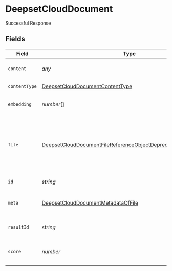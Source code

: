 # DeepsetCloudDocument

Successful Response


## Fields

| Field                                                                                                                                                       | Type                                                                                                                                                        | Required                                                                                                                                                    | Description                                                                                                                                                 |
| ----------------------------------------------------------------------------------------------------------------------------------------------------------- | ----------------------------------------------------------------------------------------------------------------------------------------------------------- | ----------------------------------------------------------------------------------------------------------------------------------------------------------- | ----------------------------------------------------------------------------------------------------------------------------------------------------------- |
| `content`                                                                                                                                                   | *any*                                                                                                                                                       | :heavy_minus_sign:                                                                                                                                          | Content of the document.                                                                                                                                    |
| `contentType`                                                                                                                                               | [DeepsetCloudDocumentContentType](../../models/shared/deepsetclouddocumentcontenttype.md)                                                                   | :heavy_check_mark:                                                                                                                                          | Type of the content.                                                                                                                                        |
| `embedding`                                                                                                                                                 | *number*[]                                                                                                                                                  | :heavy_minus_sign:                                                                                                                                          | Embedding of the document.                                                                                                                                  |
| `file`                                                                                                                                                      | [DeepsetCloudDocumentFileReferenceObjectDeprecatedUseFilesInstead](../../models/shared/deepsetclouddocumentfilereferenceobjectdeprecatedusefilesinstead.md) | :heavy_minus_sign:                                                                                                                                          | Object containing the `file_id` and `name` of a file. This is used to associate a document with a file.                                                     |
| `id`                                                                                                                                                        | *string*                                                                                                                                                    | :heavy_check_mark:                                                                                                                                          | ID of the document.                                                                                                                                         |
| `meta`                                                                                                                                                      | [DeepsetCloudDocumentMetadataOfFile](../../models/shared/deepsetclouddocumentmetadataoffile.md)                                                             | :heavy_check_mark:                                                                                                                                          | The metadata of this document.                                                                                                                              |
| `resultId`                                                                                                                                                  | *string*                                                                                                                                                    | :heavy_minus_sign:                                                                                                                                          | Unique identifier of the result.                                                                                                                            |
| `score`                                                                                                                                                     | *number*                                                                                                                                                    | :heavy_minus_sign:                                                                                                                                          | Shows the relevance score of the prediction.                                                                                                                |